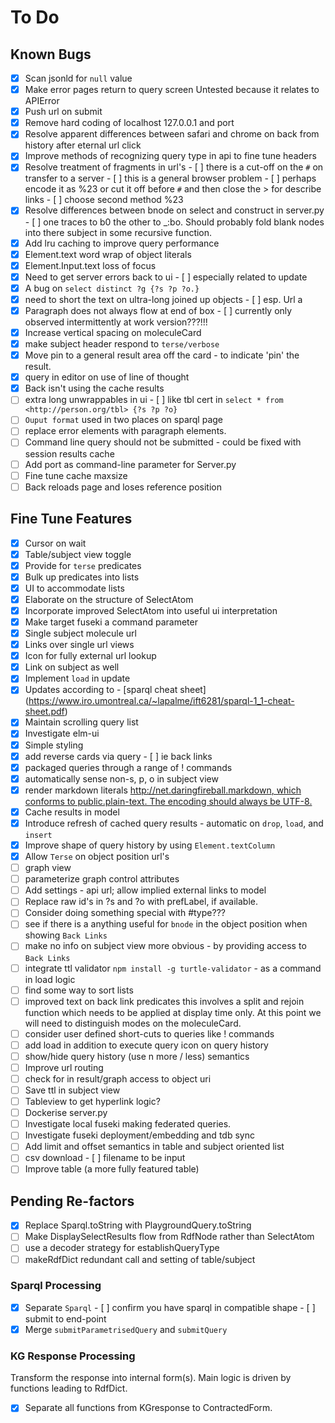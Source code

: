 # To Do

## Known Bugs

- [x] Scan jsonld for `null` value
- [x] Make error pages return to query screen Untested because it relates to APIError
- [x] Push url on submit
- [x] Remove hard coding of localhost 127.0.0.1 and port
- [x] Resolve apparent differences between safari and chrome on back from history after eternal url click
- [x] Improve methods of recognizing query type in api to fine tune headers
- [x] Resolve treatment of fragments in url's - [ ] there is a cut-off on the `#` on transfer to a server - [ ] this is a general browser problem - [ ] perhaps encode it as %23 or cut it off before `#` and then close the > for describe links - [ ] choose second method %23
- [x] Resolve differences between bnode on select and construct in server.py - [ ] one traces to b0 the other to \_:bo. Should probably fold blank nodes into there subject in some recursive function.
- [x] Add lru caching to improve query performance
- [x] Element.text word wrap of object literals
- [x] Element.Input.text loss of focus
- [x] Need to get server errors back to ui - [ ] especially related to update
- [x] A bug on `select distinct ?g {?s ?p ?o.}`
- [x] need to short the text on ultra-long joined up objects - [ ] esp. Url a
- [x] Paragraph does not always flow at end of box - [ ] currently only observed intermittently at work version???!!!
- [x] Increase vertical spacing on moleculeCard
- [x] make subject header respond to `terse/verbose`
- [x] Move pin to a general result area off the card - to indicate 'pin' the result.
- [x] query in editor on use of line of thought
- [x] Back isn't using the cache results
- [ ] extra long unwrappables in ui - [ ] like tbl cert in `select * from <http://person.org/tbl> {?s ?p ?o}`
- [ ] `Ouput format` used in two places on sparql page
- [ ] replace error elements with paragraph elements.
- [ ] Command line query should not be submitted - could be fixed with session results cache
- [ ] Add port as command-line parameter for Server.py
- [ ] Fine tune cache maxsize
- [ ] Back reloads page and loses reference position

## Fine Tune Features

- [x] Cursor on wait
- [x] Table/subject view toggle
- [x] Provide for `terse` predicates
- [x] Bulk up predicates into lists
- [x] UI to accommodate lists
- [x] Elaborate on the structure of SelectAtom
- [x] Incorporate improved SelectAtom into useful ui interpretation
- [x] Make target fuseki a command parameter
- [x] Single subject molecule url
- [x] Links over single url views
- [x] Icon for fully external url lookup
- [x] Link on subject as well
- [x] Implement `load` in update
- [x] Updates according to - [sparql cheat sheet] (<https://www.iro.umontreal.ca/~lapalme/ift6281/sparql-1_1-cheat-sheet.pdf>)
- [x] Maintain scrolling query list
- [x] Investigate elm-ui
- [x] Simple styling
- [x] add reverse cards via query - [ ] ie back links
- [x] packaged queries through a range of ! commands
- [x] automatically sense non-s, p, o in subject view
- [x] render markdown literals [http://net.daringfireball.markdown, which conforms to public.plain-text. The encoding should always be UTF-8.](https://daringfireball.net/linked/2011/08/05/markdown-uti)
- [x] Cache results in model
- [x] Introduce refresh of cached query results - automatic on `drop`, `load`, and `insert`
- [x] Improve shape of query history by using `Element.textColumn`
- [x] Allow `Terse` on object position url's
- [ ] graph view
- [ ] parameterize graph control attributes
- [ ] Add settings - api url; allow implied external links to model
- [ ] Replace raw id's in ?s and ?o with prefLabel, if available.
- [ ] Consider doing something special with #type???
- [ ] see if there is a anything useful for `bnode` in the object position when showing `Back Links`
- [ ] make no info on subject view more obvious - by providing access to `Back Links`
- [ ] integrate ttl validator `npm install -g turtle-validator` - as a command in load logic
- [ ] find some way to sort lists
- [ ] improved text on back link predicates this involves a split and rejoin function which needs to be applied at display time only.  At this point we will need to distinguish modes on the moleculeCard.
- [ ] consider user defined short-cuts to queries like ! commands
- [ ] add load in addition to execute query icon on query history
- [ ] show/hide query history (use n more / less) semantics
- [ ] Improve url routing
- [ ] check for in result/graph access to object uri
- [ ] Save ttl in subject view
- [ ] Tableview to get hyperlink logic?
- [ ] Dockerise server.py
- [ ] Investigate local fuseki making federated queries.
- [ ] Investigate fuseki deployment/embedding and tdb sync
- [ ] Add limit and offset semantics in table and subject oriented list
- [ ] csv download - [ ] filename to be input
- [ ] Improve table (a more fully featured table)

## Pending Re-factors

- [x] Replace Sparql.toString with PlaygroundQuery.toString
- [ ] Make DisplaySelectResults flow from RdfNode rather than SelectAtom
- [ ] use a decoder strategy for establishQueryType
- [ ] makeRdfDict redundant call and setting of table/subject

### Sparql Processing

- [x] Separate `Sparql` - [ ] confirm you have sparql in compatible shape - [ ] submit to end-point
- [x] Merge `submitParametrisedQuery` and `submitQuery`

### KG Response Processing

Transform the response into internal form(s).  Main logic is driven by functions leading to RdfDict.

- [x] Separate all functions from KGresponse to ContractedForm.
